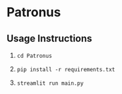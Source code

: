 # Patronus

## Usage Instructions

1. ``cd Patronus``

2. ``pip install -r requirements.txt``

3. ``streamlit run main.py``

